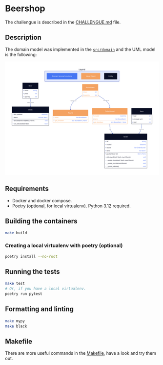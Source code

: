 # Beershop

The challengue is described in the [CHALLENGUE.md](CHALLENGUE.md) file.

## Description

The domain model was implemented in the [`src/domain`](src/domain) and the UML model is the following:

![model](assets/model.svg)

## Requirements

- Docker and docker compose.
- Poetry (optional, for local virtualenv). Python 3.12 required.

## Building the containers


```sh
make build
```

### Creating a local virtualenv with poetry (optional)

```sh
poetry install --no-root
```

## Running the tests

```sh
make test
# Or, if you have a local virtualenv.
poetry run pytest
```

## Formatting and linting

```sh
make mypy
make black
```

## Makefile

There are more useful commands in the [Makefile](Makefile), have a look and try them out.

